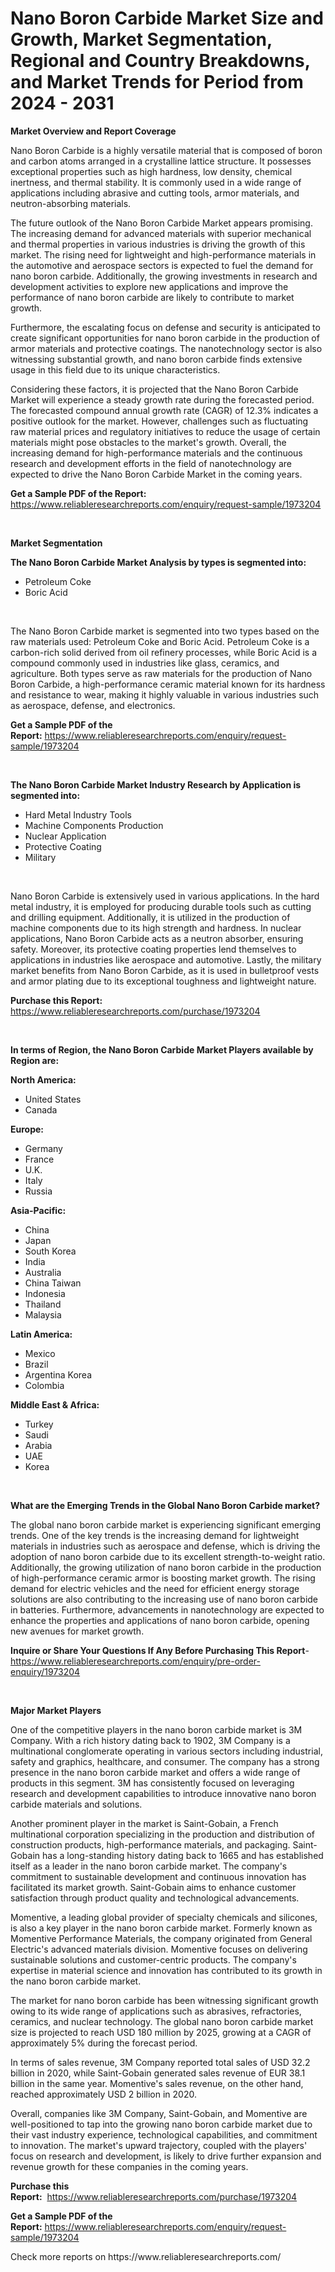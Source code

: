 <p><h1>Nano Boron Carbide Market Size and Growth, Market Segmentation, Regional and Country Breakdowns, and Market Trends for Period from 2024 -  2031</h1></p><p><strong>Market Overview and Report Coverage</strong></p>
<p><p>Nano Boron Carbide is a highly versatile material that is composed of boron and carbon atoms arranged in a crystalline lattice structure. It possesses exceptional properties such as high hardness, low density, chemical inertness, and thermal stability. It is commonly used in a wide range of applications including abrasive and cutting tools, armor materials, and neutron-absorbing materials.</p><p>The future outlook of the Nano Boron Carbide Market appears promising. The increasing demand for advanced materials with superior mechanical and thermal properties in various industries is driving the growth of this market. The rising need for lightweight and high-performance materials in the automotive and aerospace sectors is expected to fuel the demand for nano boron carbide. Additionally, the growing investments in research and development activities to explore new applications and improve the performance of nano boron carbide are likely to contribute to market growth.</p><p>Furthermore, the escalating focus on defense and security is anticipated to create significant opportunities for nano boron carbide in the production of armor materials and protective coatings. The nanotechnology sector is also witnessing substantial growth, and nano boron carbide finds extensive usage in this field due to its unique characteristics.</p><p>Considering these factors, it is projected that the Nano Boron Carbide Market will experience a steady growth rate during the forecasted period. The forecasted compound annual growth rate (CAGR) of 12.3% indicates a positive outlook for the market. However, challenges such as fluctuating raw material prices and regulatory initiatives to reduce the usage of certain materials might pose obstacles to the market's growth. Overall, the increasing demand for high-performance materials and the continuous research and development efforts in the field of nanotechnology are expected to drive the Nano Boron Carbide Market in the coming years.</p></p>
<p><strong>Get a Sample PDF of the Report:</strong> <a href="https://www.reliableresearchreports.com/enquiry/request-sample/1973204">https://www.reliableresearchreports.com/enquiry/request-sample/1973204</a></p>
<p>&nbsp;</p>
<p><strong>Market Segmentation</strong></p>
<p><strong>The Nano Boron Carbide Market Analysis by types is segmented into:</strong></p>
<p><ul><li>Petroleum Coke</li><li>Boric Acid</li></ul></p>
<p>&nbsp;</p>
<p><p>The Nano Boron Carbide market is segmented into two types based on the raw materials used: Petroleum Coke and Boric Acid. Petroleum Coke is a carbon-rich solid derived from oil refinery processes, while Boric Acid is a compound commonly used in industries like glass, ceramics, and agriculture. Both types serve as raw materials for the production of Nano Boron Carbide, a high-performance ceramic material known for its hardness and resistance to wear, making it highly valuable in various industries such as aerospace, defense, and electronics.</p></p>
<p><strong>Get a Sample PDF of the Report:</strong>&nbsp;<a href="https://www.reliableresearchreports.com/enquiry/request-sample/1973204">https://www.reliableresearchreports.com/enquiry/request-sample/1973204</a></p>
<p>&nbsp;</p>
<p><strong>The Nano Boron Carbide Market Industry Research by Application is segmented into:</strong></p>
<p><ul><li>Hard Metal Industry Tools</li><li>Machine Components Production</li><li>Nuclear Application</li><li>Protective Coating</li><li>Military</li></ul></p>
<p>&nbsp;</p>
<p><p>Nano Boron Carbide is extensively used in various applications. In the hard metal industry, it is employed for producing durable tools such as cutting and drilling equipment. Additionally, it is utilized in the production of machine components due to its high strength and hardness. In nuclear applications, Nano Boron Carbide acts as a neutron absorber, ensuring safety. Moreover, its protective coating properties lend themselves to applications in industries like aerospace and automotive. Lastly, the military market benefits from Nano Boron Carbide, as it is used in bulletproof vests and armor plating due to its exceptional toughness and lightweight nature.</p></p>
<p><strong>Purchase this Report:</strong>&nbsp; <a href="https://www.reliableresearchreports.com/purchase/1973204">https://www.reliableresearchreports.com/purchase/1973204</a></p>
<p>&nbsp;</p>
<p><strong>In terms of Region, the Nano Boron Carbide Market Players available by Region are:</strong></p>
<p>
    <p> <strong> North America: </strong>
        <ul>
            <li>United States</li>
            <li>Canada</li>
        </ul>
        </p> 
    <p> <strong> Europe: </strong>
        <ul>
            <li>Germany</li>
            <li>France</li>
            <li>U.K.</li>
            <li>Italy</li>
            <li>Russia</li>
        </ul>
        </p> 
    <p> <strong> Asia-Pacific: </strong>
        <ul>
            <li>China</li>
            <li>Japan</li>
            <li>South Korea</li>
            <li>India</li>
            <li>Australia</li>
            <li>China Taiwan</li>
            <li>Indonesia</li>
            <li>Thailand</li>
            <li>Malaysia</li>
        </ul>
        </p> 
    <p> <strong> Latin America: </strong>
        <ul>
            <li>Mexico</li>
            <li>Brazil</li>
            <li>Argentina Korea</li>
            <li>Colombia</li>
        </ul>
        </p> 
    <p> <strong> Middle East & Africa: </strong>
        <ul>
            <li>Turkey</li>
            <li>Saudi</li>
            <li>Arabia</li>
            <li>UAE</li>
            <li>Korea</li>
        </ul>
    </p>
    </p>
<p>&nbsp;</p>
<p><strong>What are the Emerging Trends in the Global Nano Boron Carbide market?</strong></p>
<p><p>The global nano boron carbide market is experiencing significant emerging trends. One of the key trends is the increasing demand for lightweight materials in industries such as aerospace and defense, which is driving the adoption of nano boron carbide due to its excellent strength-to-weight ratio. Additionally, the growing utilization of nano boron carbide in the production of high-performance ceramic armor is boosting market growth. The rising demand for electric vehicles and the need for efficient energy storage solutions are also contributing to the increasing use of nano boron carbide in batteries. Furthermore, advancements in nanotechnology are expected to enhance the properties and applications of nano boron carbide, opening new avenues for market growth.</p></p>
<p><strong>Inquire or Share Your Questions If Any Before Purchasing This Report</strong>- <a href="https://www.reliableresearchreports.com/enquiry/pre-order-enquiry/1973204">https://www.reliableresearchreports.com/enquiry/pre-order-enquiry/1973204</a></p>
<p>&nbsp;</p>
<p><strong>Major Market Players</strong></p>
<p><p>One of the competitive players in the nano boron carbide market is 3M Company. With a rich history dating back to 1902, 3M Company is a multinational conglomerate operating in various sectors including industrial, safety and graphics, healthcare, and consumer. The company has a strong presence in the nano boron carbide market and offers a wide range of products in this segment. 3M has consistently focused on leveraging research and development capabilities to introduce innovative nano boron carbide materials and solutions.</p><p>Another prominent player in the market is Saint-Gobain, a French multinational corporation specializing in the production and distribution of construction products, high-performance materials, and packaging. Saint-Gobain has a long-standing history dating back to 1665 and has established itself as a leader in the nano boron carbide market. The company's commitment to sustainable development and continuous innovation has facilitated its market growth. Saint-Gobain aims to enhance customer satisfaction through product quality and technological advancements.</p><p>Momentive, a leading global provider of specialty chemicals and silicones, is also a key player in the nano boron carbide market. Formerly known as Momentive Performance Materials, the company originated from General Electric's advanced materials division. Momentive focuses on delivering sustainable solutions and customer-centric products. The company's expertise in material science and innovation has contributed to its growth in the nano boron carbide market.</p><p>The market for nano boron carbide has been witnessing significant growth owing to its wide range of applications such as abrasives, refractories, ceramics, and nuclear technology. The global nano boron carbide market size is projected to reach USD 180 million by 2025, growing at a CAGR of approximately 5% during the forecast period.</p><p>In terms of sales revenue, 3M Company reported total sales of USD 32.2 billion in 2020, while Saint-Gobain generated sales revenue of EUR 38.1 billion in the same year. Momentive's sales revenue, on the other hand, reached approximately USD 2 billion in 2020.</p><p>Overall, companies like 3M Company, Saint-Gobain, and Momentive are well-positioned to tap into the growing nano boron carbide market due to their vast industry experience, technological capabilities, and commitment to innovation. The market's upward trajectory, coupled with the players' focus on research and development, is likely to drive further expansion and revenue growth for these companies in the coming years.</p></p>
<p><strong>Purchase this Report:</strong>&nbsp;&nbsp;<a href="https://www.reliableresearchreports.com/purchase/1973204">https://www.reliableresearchreports.com/purchase/1973204</a></p>
<p></p>
<p><strong>Get a Sample PDF of the Report:</strong>&nbsp;<a href="https://www.reliableresearchreports.com/enquiry/request-sample/1973204">https://www.reliableresearchreports.com/enquiry/request-sample/1973204</a></p>
<p>Check more reports on https://www.reliableresearchreports.com/</p>